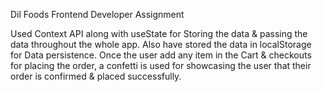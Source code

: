 Dil Foods Frontend Developer Assignment

Used Context API along with useState for Storing the data & passing the data throughout the whole app. 
Also have stored the data in localStorage for Data persistence. 
Once the user add any item in the Cart & checkouts for placing the order, a confetti is used for showcasing the user that their order is confirmed & placed successfully. 
